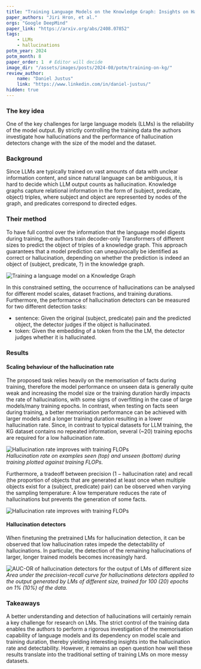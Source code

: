 ```yaml
---
title: "Training Language Models on the Knowledge Graph: Insights on Hallucinations and Their Detectability"
paper_authors: "Jiri Hron, et al."
orgs: "Google DeepMind"
paper_link: "https://arxiv.org/abs/2408.07852"
tags:
    - LLMs
    - hallucinations
potm_year: 2024
potm_month: 8
paper_order: 1  # Editor will decide
image_dir: "/assets/images/posts/2024-08/potm/training-on-kg/"
review_author:
    name: "Daniel Justus"
    link: "https://www.linkedin.com/in/daniel-justus/"
hidden: true
---
```


### The key idea

One of the key challenges for large language models (LLMs) is the reliability of the model output. By strictly controlling the training data the authors investigate how hallucinations and the performance of hallucination detectors change with the size of the model and the dataset.


### Background

Since LLMs are typically trained on vast amounts of data with unclear information content, and since natural language can be ambiguous, it is hard to decide which LLM output counts as hallucination. Knowledge graphs capture relational information in the form of (subject, predicate, object) triples, where subject and object are represented by nodes of the graph, and predicates correspond to directed edges.


### Their method

To have full control over the information that the language model digests during training, the authors train decoder-only Transformers of different sizes to predict the object of triples of a knowledge graph. This approach guarantees that a model prediction can unequivocally be identified as correct or hallucination, depending on whether the prediction is indeed an object of (subject, predicate, ?) in the knowledge graph.

<img class="constrained_img_large" src="{{ page.image_dir | append: 'kg-dataset.png' | relative_url }}" alt="Training a language model on a Knowledge Graph">

In this constrained setting, the occurrence of hallucinations can be analysed for different model scales, dataset fractions, and training durations. Furthermore, the performance of hallucination detectors can be measured for two different detection tasks:
* sentence: Given the original (subject, predicate) pain and the predicted object, the detector judges if the object is hallucinated.
* token: Given the embedding of a token from the the LM, the detector judges whether it is hallucinated.


### Results

#### Scaling behaviour of the hallucination rate

The proposed task relies heavily on the memorisation of facts during training, therefore the model performance on unseen data is generally quite weak and increasing the model size or the training duration hardly impacts the rate of hallucinations, with some signs of overfitting in the case of large models/many training epochs. In contrast, when testing on facts seen during training, a better memorisation performance can be achieved with larger models and a longer training duration resulting in a lower hallucination rate. Since, in contrast to typical datasets for LLM training, the KG dataset contains no repeated information, several (~20) training epochs are required for a low hallucination rate.

<img class="constrained_img_large" src="{{ page.image_dir | append: 'hallucination-vs-flops.png' | relative_url }}" alt="Hallucination rate improves with training FLOPs">
<figcaption><i>Hallucination rate on examples seen (top) and unseen (bottom) during training plotted against training FLOPs.</i></figcaption>

Furthermore, a tradeoff between precision ($1 - \text{hallucination rate}$) and recall (the proportion of objects that are generated at least once when multiple objects exist for a (subject, predicate) pair) can be observed when varying the sampling temperature: A low temperature reduces the rate of hallucinations but prevents the generation of some facts.

<img class="constrained_img_large" src="{{ page.image_dir | append: 'precision-recall-vs-temperature.png' | relative_url }}" alt="Hallucination rate improves with training FLOPs">

#### Hallucination detectors

When finetuning the pretrained LMs for hallucination detection, it can be observed that low hallucination rates impede the detectability of hallucinations. In particular, the detection of the remaining hallucinations of larger, longer trained models becomes increasingly hard.

<img class="constrained_img_large" src="{{ page.image_dir | append: 'hallucination-detector-AUC-PR.png' | relative_url }}" alt="AUC-OR of hallucination detectors for the output of LMs of different size">
<figcaption><i>Area under the precision-recall curve for hallucinations detectors applied to the output generated by LMs of different size, trained for 100 (20) epochs on 1% (10%) of the data.</i></figcaption>


### Takeaways

A better understanding and detection of hallucinations will certainly remain a key challenge for research on LMs. The strict control of the training data enables the authors to perform a rigorous investigation of the memorisation capability of language models and its dependency on model scale and training duration, thereby yielding interesting insights into the hallucination rate and detectability. However, it remains an open question how well these results translate into the traditional setting of training LMs on more messy datasets.
